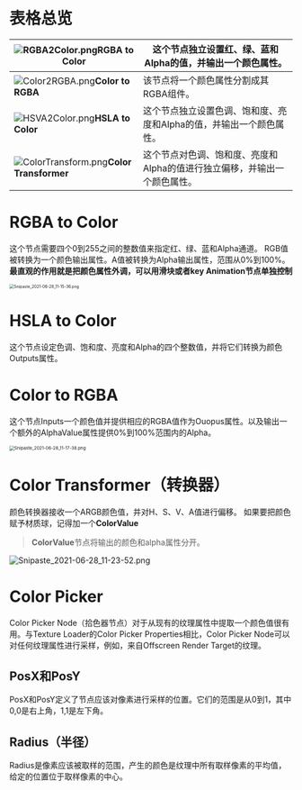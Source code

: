 # 表格总览

| <img src="https://cdn.nlark.com/yuque/0/2021/png/12794363/1624849967689-c348504d-fe73-478b-b9aa-dafcc4451717.png" alt="RGBA2Color.png " style="zoom:100%;" />**RGBA to Color** | 这个节点独立设置红、绿、蓝和Alpha的值，并输出一个颜色属性。  |
| ------------------------------------------------------------ | ------------------------------------------------------------ |
| ![Color2RGBA.png](https://cdn.nlark.com/yuque/0/2021/png/12794363/1624849972845-fea19f51-ce85-4505-8faa-acfd8b9bcd69.png)**Color to RGBA** | 该节点将一个颜色属性分割成其RGBA组件。|
| ![HSVA2Color.png](https://cdn.nlark.com/yuque/0/2021/png/12794363/1624849978093-71108ec8-3bad-4ddc-ae46-b18dd992c0a7.png)**HSLA to Color** | 这个节点独立设置色调、饱和度、亮度和Alpha的值，并输出一个颜色属性。 |
| ![ColorTransform.png](https://cdn.nlark.com/yuque/0/2021/png/12794363/1624849983484-0fdf97d9-6a1f-47fb-9fc7-9c63bfc77e66.png)**Color Transformer** | 这个节点对色调、饱和度、亮度和Alpha的值进行独立偏移，并输出一个颜色属性。 |

# RGBA to Color
这个节点需要四个0到255之间的整数值来指定红、绿、蓝和Alpha通道。
RGB值被转换为一个颜色输出属性。A值被转换为Alpha输出属性，范围从0%到100%。
**最直观的作用就是把颜色属性外调，可以用滑块或者key Animation节点单独控制**

<img src="https://cdn.nlark.com/yuque/0/2021/png/12794363/1624850148045-c09b3a31-60c5-4021-ae4e-7ad03d3e3ba8.png" alt="Snipaste_2021-06-28_11-15-36.png" style="zoom:50%;"/>

# HSLA to Color
这个节点设定色调、饱和度、亮度和Alpha的四个整数值，并将它们转换为颜色Outputs属性。
# Color to RGBA
这个节点Inputs一个颜色值并提供相应的RGBA值作为Ouopus属性。以及输出一个额外的AlphaValue属性提供0%到100%范围内的Alpha。

<img src="https://cdn.nlark.com/yuque/0/2021/png/12794363/1624850319685-a0ef2999-5b12-4155-902b-8de2471f068c.png" alt="Snipaste_2021-06-28_11-17-38.png" style="zoom:55%;" />

# Color Transformer（转换器）
颜色转换器接收一个ARGB颜色值，并对H、S、V、A值进行偏移。
如果要把颜色赋予材质球，记得加一个**ColorValue**

> **ColorValue**节点将输出的颜色和alpha属性分开。

![Snipaste_2021-06-28_11-23-52.png](https://cdn.nlark.com/yuque/0/2021/png/12794363/1624850648694-18c40a64-608a-4e31-aac4-cc0b24aa5345.png)
# Color Picker
Color Picker Node（拾色器节点）对于从现有的纹理属性中提取一个颜色值很有用。与Texture Loader的Color Picker Properties相比，Color Picker Node可以对任何纹理属性进行采样，例如，来自Offscreen Render Target的纹理。
## PosX和PosY
PosX和PosY定义了节点应该对像素进行采样的位置。它们的范围是从0到1，其中0,0是右上角，1,1是左下角。
## Radius（半径）
Radius是像素应该被取样的范围，产生的颜色是纹理中所有取样像素的平均值，给定的位置位于取样像素的中心。